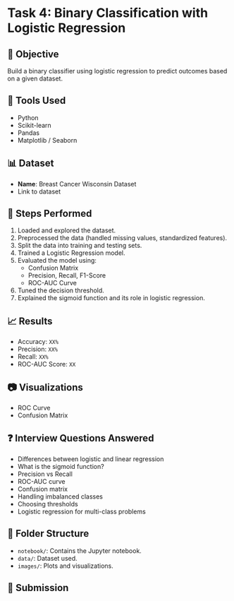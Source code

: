 # Task 4: Binary Classification with Logistic Regression

## 📌 Objective
Build a binary classifier using logistic regression to predict outcomes based on a given dataset.

## 🧰 Tools Used
- Python
- Scikit-learn
- Pandas
- Matplotlib / Seaborn

## 📊 Dataset
- **Name**: Breast Cancer Wisconsin Dataset
- Link to dataset

## 🧪 Steps Performed
1. Loaded and explored the dataset.
2. Preprocessed the data (handled missing values, standardized features).
3. Split the data into training and testing sets.
4. Trained a Logistic Regression model.
5. Evaluated the model using:
   - Confusion Matrix
   - Precision, Recall, F1-Score
   - ROC-AUC Curve
6. Tuned the decision threshold.
7. Explained the sigmoid function and its role in logistic regression.

## 📈 Results
- Accuracy: `XX%`
- Precision: `XX%`
- Recall: `XX%`
- ROC-AUC Score: `XX`

## 📷 Visualizations
- ROC Curve
- Confusion Matrix

## ❓ Interview Questions Answered
- Differences between logistic and linear regression
- What is the sigmoid function?
- Precision vs Recall
- ROC-AUC curve
- Confusion matrix
- Handling imbalanced classes
- Choosing thresholds
- Logistic regression for multi-class problems

## 📁 Folder Structure
- `notebook/`: Contains the Jupyter notebook.
- `data/`: Dataset used.
- `images/`: Plots and visualizations.

## 🔗 Submission


